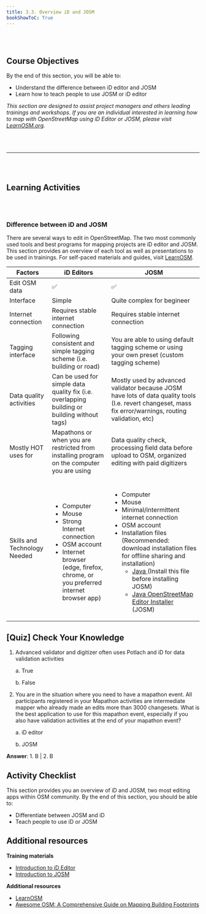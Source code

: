 ```yaml
---
title: 3.3. Overview iD and JOSM
bookShowToC: True
---
```


<br></br>

## Course Objectives

By the end of this section, you will be able to:

* Understand the difference between iD editor and JOSM
* Learn how to teach people to use JOSM or iD editor

_This section are designed to assist project managers and others leading trainings and workshops. If you are an individual interested in learning how to map with OpenStreetMap using iD Editor or JOSM, please visit [LearnOSM.org](http://learnosm.org)._

<br></br>
***
<br></br>

## Learning Activities
<br></br>

### Difference between iD and JOSM

There are several ways to edit in OpenStreetMap. The two most commonly used tools and best programs for mapping projects are iD editor and JOSM. This section provides an overview of each tool as well as presentations to be used in trainings. For self-paced materials and guides, visit [LearnOSM](http://learnosm.org).

| Factors  |  iD Editors | JOSM  |
|---|---|---|
| Edit OSM data  |  ✅  |   ✅  | 
| Interface  | Simple  | Quite complex for begineer  |
| Internet connection  |  Requires stable internet connection | Requires stable internet connection  |
| Tagging interface  | Following consistent and simple tagging scheme (i.e. building or road)  | You are able to using default tagging scheme or using your own preset (custom tagging scheme)  |
| Data quality activities |  Can be used for simple data quality fix (i.e. overlapping building or building without tags) | Mostly used by advanced validator because JOSM have lots of data quality tools (I.e. revert changeset, mass fix error/warnings, routing validation, etc)  |
| Mostly HOT uses for  | Mapathons or when you are restricted from installing program on the computer you are using  | Data quality check, processing field data before upload to OSM, organized editing with paid digitizers  |
| Skills and Technology Needed  | <br/><ul><li>Computer</li><li>Mouse</li><li>Strong Internet connection</li><li>OSM account</li><li>Internet browser (edge, firefox, chrome, or you preferred internet browser app)</li></ul>| <br/><ul><li>Computer</li><li>Mouse</li><li>Minimal/intermittent internet connection</li><li>OSM account</li><li>Installation files (Recommended: download installation files for offline sharing and installation)<ul><li><a href="https://java.com/en/download/">Java </a>(Install this file before installing JOSM)<li/><a href="https://josm.openstreetmap.de/">Java OpenStreetMap Editor Installer</a> (JOSM)


## [Quiz] Check Your Knowledge

1. Advanced validator and digitizer often uses Potlach and iD for data validation activities

    a. True

    b. False

2. You are in the situation where you need to have a mapathon event. All participants registered in your Mapathon activities are intermediate mapper who already made an edits more than 3000 changesets. What is the best application to use for this mapathon event, especially if you also have validation activities at the end of your mapathon event?

    a. iD editor

    b. JOSM

**Answer**: 1. B | 2. B


## Activity Checklist

This section provides you an overview of iD and JOSM, two most editing apps within OSM community. By the end of this section, you should be able to:

- Differentiate between JOSM and iD
- Teach people to use iD or JOSM


## Additional resources

**Training materials**

* [Introduction to iD Editor](https://docs.google.com/presentation/d/1sbTZp5B7sQlEM-RzDU-33JlJnUUUGDkeOchhC6srK20/edit#slide=id.g51d3d58777_0_0)
* [Introduction to JOSM](https://docs.google.com/presentation/d/1nLs1JA-nlmqWA2vIr9ZsoDcg8wjsoc5nv1QMK9GT8KI/edit?usp=sharing)

**Additional resources**

* [LearnOSM](https://learnosm.org/en/)
* [Awesome OSM: A Comprehensive Guide on Mapping Building Footprints](https://www.crs.org/our-work-overseas/research-publications/awesome-osm-comprehensive-guide-mapping-building-footprints)